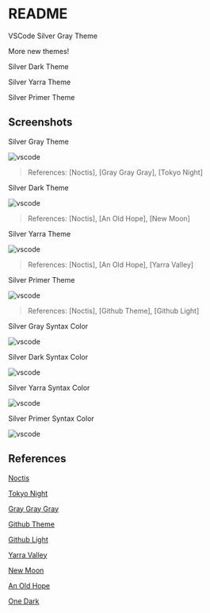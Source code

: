 # README

VSCode Silver Gray Theme

More new themes!

Silver Dark Theme

Silver Yarra Theme

Silver Primer Theme

## Screenshots

Silver Gray Theme

![vscode](./screenshots/vscode-gray.png)
> References: [Noctis], [Gray Gray Gray], [Tokyo Night]

Silver Dark Theme

![vscode](./screenshots/vscode-dark.png)
> References: [Noctis], [An Old Hope], [New Moon]

Silver Yarra Theme

![vscode](./screenshots/vscode-yarra.png)
> References: [Noctis], [An Old Hope], [Yarra Valley]

Silver Primer Theme

![vscode](./screenshots/vscode-primer.png)
> References: [Noctis], [Github Theme], [Github Light]

Silver Gray Syntax Color

![vscode](./screenshots/silver-gray.png)

Silver Dark Syntax Color

![vscode](./screenshots/silver-dark.png)

Silver Yarra Syntax Color

![vscode](./screenshots/silver-yarra.png)

Silver Primer Syntax Color

![vscode](./screenshots/silver-primer.png)


## References

[Noctis](https://marketplace.visualstudio.com/items?itemName=liviuschera.noctis)

[Tokyo Night](https://marketplace.visualstudio.com/items?itemName=enkia.tokyo-night)

[Gray Gray Gray](https://marketplace.visualstudio.com/items?itemName=kendama1980.graygraygray)

[Github Theme](https://marketplace.visualstudio.com/items?itemName=GitHub.github-vscode-theme)

[Github Light](https://marketplace.visualstudio.com/items?itemName=Hyzeta.vscode-theme-github-light)

[Yarra Valley](https://marketplace.visualstudio.com/items?itemName=dustypomerleau.yarra-valley)

[New Moon](https://marketplace.visualstudio.com/items?itemName=taniarascia.new-moon-vscode)

[An Old Hope](https://marketplace.visualstudio.com/items?itemName=dustinsanders.an-old-hope-theme-vscode)

[One Dark](https://github.com/joshdick/onedark.vim/blob/main/colors/onedark.vim)